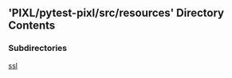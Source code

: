 ## 'PIXL/pytest-pixl/src/resources' Directory Contents

### Subdirectories

[ssl](./ssl/README.md)

